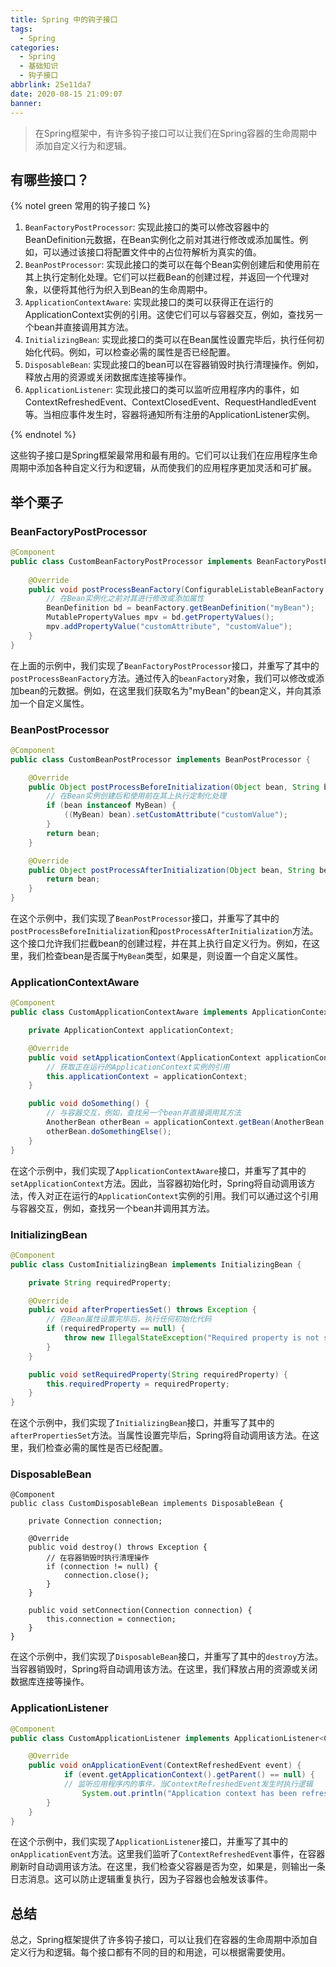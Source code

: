 ```yaml
---
title: Spring 中的钩子接口
tags:
  - Spring
categories:
  - Spring
  - 基础知识
  - 钩子接口
abbrlink: 25e11da7
date: 2020-08-15 21:09:07
banner:
---
```


> 在Spring框架中，有许多钩子接口可以让我们在Spring容器的生命周期中添加自定义行为和逻辑。

## 有哪些接口？

{% notel green 常用的钩子接口 %}

1. `BeanFactoryPostProcessor`: 实现此接口的类可以修改容器中的BeanDefinition元数据，在Bean实例化之前对其进行修改或添加属性。例如，可以通过该接口将配置文件中的占位符解析为真实的值。
2. `BeanPostProcessor`: 实现此接口的类可以在每个Bean实例创建后和使用前在其上执行定制化处理。它们可以拦截Bean的创建过程，并返回一个代理对象，以便将其他行为织入到Bean的生命周期中。
3. `ApplicationContextAware`: 实现此接口的类可以获得正在运行的ApplicationContext实例的引用。这使它们可以与容器交互，例如，查找另一个bean并直接调用其方法。
4. `InitializingBean`: 实现此接口的类可以在Bean属性设置完毕后，执行任何初始化代码。例如，可以检查必需的属性是否已经配置。
5. `DisposableBean`: 实现此接口的bean可以在容器销毁时执行清理操作。例如，释放占用的资源或关闭数据库连接等操作。
6. `ApplicationListener`: 实现此接口的类可以监听应用程序内的事件，如ContextRefreshedEvent、ContextClosedEvent、RequestHandledEvent等。当相应事件发生时，容器将通知所有注册的ApplicationListener实例。

{% endnotel %}

这些钩子接口是Spring框架最常用和最有用的。它们可以让我们在应用程序生命周期中添加各种自定义行为和逻辑，从而使我们的应用程序更加灵活和可扩展。

## 举个栗子

### BeanFactoryPostProcessor

```java
@Component
public class CustomBeanFactoryPostProcessor implements BeanFactoryPostProcessor {
    
    @Override
    public void postProcessBeanFactory(ConfigurableListableBeanFactory beanFactory) throws BeansException {
        // 在Bean实例化之前对其进行修改或添加属性
        BeanDefinition bd = beanFactory.getBeanDefinition("myBean");
        MutablePropertyValues mpv = bd.getPropertyValues();
        mpv.addPropertyValue("customAttribute", "customValue");
    }
}
```

在上面的示例中，我们实现了`BeanFactoryPostProcessor`接口，并重写了其中的`postProcessBeanFactory`方法。通过传入的`beanFactory`对象，我们可以修改或添加bean的元数据。例如，在这里我们获取名为"myBean"的bean定义，并向其添加一个自定义属性。

### BeanPostProcessor

```java
@Component
public class CustomBeanPostProcessor implements BeanPostProcessor {

    @Override
    public Object postProcessBeforeInitialization(Object bean, String beanName) throws BeansException {
        // 在Bean实例创建后和使用前在其上执行定制化处理
        if (bean instanceof MyBean) {
            ((MyBean) bean).setCustomAttribute("customValue");
        }
        return bean;
    }

    @Override
    public Object postProcessAfterInitialization(Object bean, String beanName) throws BeansException {
        return bean;
    }
}
```

在这个示例中，我们实现了`BeanPostProcessor`接口，并重写了其中的`postProcessBeforeInitialization`和`postProcessAfterInitialization`方法。这个接口允许我们拦截bean的创建过程，并在其上执行自定义行为。例如，在这里，我们检查bean是否属于`MyBean`类型，如果是，则设置一个自定义属性。

### ApplicationContextAware

```java
@Component
public class CustomApplicationContextAware implements ApplicationContextAware {

    private ApplicationContext applicationContext;

    @Override
    public void setApplicationContext(ApplicationContext applicationContext) throws BeansException {
        // 获取正在运行的ApplicationContext实例的引用
        this.applicationContext = applicationContext;
    }

    public void doSomething() {
        // 与容器交互，例如，查找另一个bean并直接调用其方法
        AnotherBean otherBean = applicationContext.getBean(AnotherBean.class);
        otherBean.doSomethingElse();
    }
}
```

在这个示例中，我们实现了`ApplicationContextAware`接口，并重写了其中的`setApplicationContext`方法。因此，当容器初始化时，Spring将自动调用该方法，传入对正在运行的`ApplicationContext`实例的引用。我们可以通过这个引用与容器交互，例如，查找另一个bean并调用其方法。

### InitializingBean

```java
@Component
public class CustomInitializingBean implements InitializingBean {

    private String requiredProperty;

    @Override
    public void afterPropertiesSet() throws Exception {
        // 在Bean属性设置完毕后，执行任何初始化代码
        if (requiredProperty == null) {
            throw new IllegalStateException("Required property is not set");
        }
    }

    public void setRequiredProperty(String requiredProperty) {
        this.requiredProperty = requiredProperty;
    }
}
```

在这个示例中，我们实现了`InitializingBean`接口，并重写了其中的`afterPropertiesSet`方法。当属性设置完毕后，Spring将自动调用该方法。在这里，我们检查必需的属性是否已经配置。

### DisposableBean

```
@Component
public class CustomDisposableBean implements DisposableBean {

    private Connection connection;

    @Override
    public void destroy() throws Exception {
        // 在容器销毁时执行清理操作
        if (connection != null) {
            connection.close();
        }
    }

    public void setConnection(Connection connection) {
        this.connection = connection;
    }
}
```

在这个示例中，我们实现了`DisposableBean`接口，并重写了其中的`destroy`方法。当容器销毁时，Spring将自动调用该方法。在这里，我们释放占用的资源或关闭数据库连接等操作。

### ApplicationListener

```java
@Component
public class CustomApplicationListener implements ApplicationListener<ContextRefreshedEvent> {

    @Override
    public void onApplicationEvent(ContextRefreshedEvent event) {
    		if (event.getApplicationContext().getParent() == null) {
            // 监听应用程序内的事件，当ContextRefreshedEvent发生时执行逻辑
        		System.out.println("Application context has been refreshed");
        }
    }
}
```

在这个示例中，我们实现了`ApplicationListener`接口，并重写了其中的`onApplicationEvent`方法。这里我们监听了`ContextRefreshedEvent`事件，在容器刷新时自动调用该方法。在这里，我们检查父容器是否为空，如果是，则输出一条日志消息。这可以防止逻辑重复执行，因为子容器也会触发该事件。

## 总结

总之，Spring框架提供了许多钩子接口，可以让我们在容器的生命周期中添加自定义行为和逻辑。每个接口都有不同的目的和用途，可以根据需要使用。
